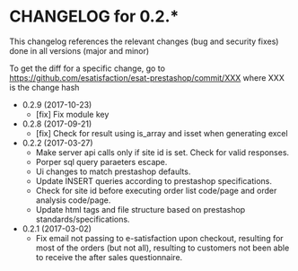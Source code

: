 CHANGELOG for 0.2.*
===================

This changelog references the relevant changes (bug and security fixes) done
in all versions (major and minor)

To get the diff for a specific change, go to https://github.com/esatisfaction/esat-prestashop/commit/XXX where
XXX is the change hash

* 0.2.9 (2017-10-23)
  * [fix] Fix module key
* 0.2.8 (2017-09-21)
  * [fix] Check for result using is_array and isset when generating excel
* 0.2.2 (2017-03-27)
  * Make server api calls only if site id is set. Check for valid responses.
  * Porper sql query paraeters escape.
  * Ui changes to match prestashop defaults.
  * Update INSERT queries according to prestashop specifications.
  * Check for site id before executing order list code/page and order analysis code/page.
  * Update html tags and file structure based on prestashop standards/specifications.
* 0.2.1 (2017-03-02)
  * Fix email not passing to e-satisfaction upon checkout, resulting for most of the orders (but not all), resulting to customers not been able to receive the after sales questionnaire.
